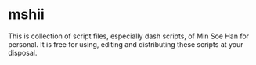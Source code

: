 # mshii
This is collection of script files, especially dash scripts, of Min Soe Han for personal.
It is free for using, editing and distributing these scripts at your disposal.
